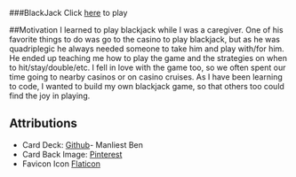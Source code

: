 ###BlackJack
Click [here](https://andrea-blackjack.netlify.app) to play

##Motivation
I learned to play blackjack while I was a caregiver. One of his favorite things to do was go to the casino to play blackjack, but as he was quadriplegic he always needed someone to take him and play with/for him. He ended up teaching me how to play the game and the strategies on when to hit/stay/double/etc. I fell in love with the game too, so we often spent our time going to nearby casinos or on casino cruises. As I have been learning to code, I wanted to build my own blackjack game, so that others too could find the joy in playing. 

## Attributions 
* Card Deck: [Github](https://github.com/ManliestBen/css-card-template.git)- Manliest Ben
* Card Back Image: [Pinterest](https://www.pinterest.com/pin/673217844278686778/)
* Favicon Icon [Flaticon](https://www.flaticon.com/free-icons/playing-card)